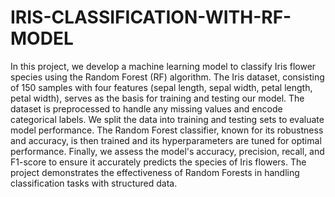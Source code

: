 # IRIS-CLASSIFICATION-WITH-RF-MODEL

In this project, we develop a machine learning model to classify Iris flower species using the Random Forest (RF) algorithm. The Iris dataset, consisting of 150 samples with four features (sepal length, sepal width, petal length, petal width), serves as the basis for training and testing our model. The dataset is preprocessed to handle any missing values and encode categorical labels. We split the data into training and testing sets to evaluate model performance. The Random Forest classifier, known for its robustness and accuracy, is then trained and its hyperparameters are tuned for optimal performance. Finally, we assess the model's accuracy, precision, recall, and F1-score to ensure it accurately predicts the species of Iris flowers. The project demonstrates the effectiveness of Random Forests in handling classification tasks with structured data.
